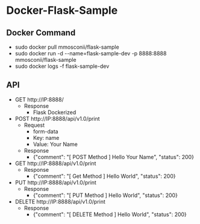 # Docker-Flask-Sample

## Docker Command

* sudo docker pull mmosconii/flask-sample
* sudo docker run -d --name=flask-sample-dev -p 8888:8888 mmosconii/flask-sample
* sudo docker logs -f flask-sample-dev

## API

* GET http://IP:8888/
  * Response
    * Flask Dockerized
* POST http://IP:8888/api/v1.0/print
  * Request
    * form-data
    * Key: name
    * Value: Your Name
  * Response
    * {"comment": "[ POST Method ] Hello Your Name", "status": 200}
* GET http://IP:8888/api/v1.0/print
  * Response
    * {"comment": "[ Get Method ] Hello World", "status": 200}
* PUT http://IP:8888/api/v1.0/print
  * Response
    * {"comment": "[ PUT Method ] Hello World", "status": 200}
* DELETE http://IP:8888/api/v1.0/print
  * Response
    * {"comment": "[ DELETE Method ] Hello World", "status": 200}
